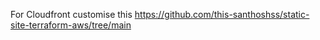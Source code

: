 For Cloudfront customise this https://github.com/this-santhoshss/static-site-terraform-aws/tree/main 